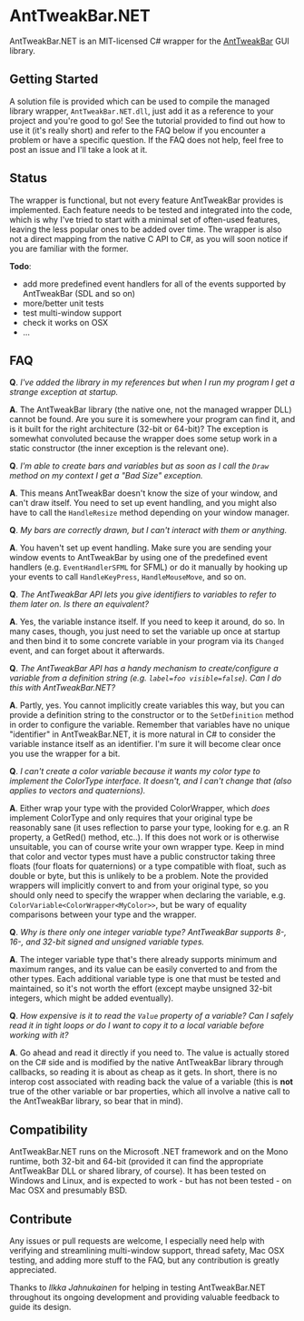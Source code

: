 AntTweakBar.NET
===============

AntTweakBar.NET is an MIT-licensed C# wrapper for the [AntTweakBar](http://anttweakbar.sourceforge.net) GUI library.

Getting Started
---------------

A solution file is provided which can be used to compile the managed library wrapper, `AntTweakBar.NET.dll`, just add it as a reference to your project and you're good to go! See the tutorial provided to find out how to use it (it's really short) and refer to the FAQ below if you encounter a problem or have a specific question. If the FAQ does not help, feel free to post an issue and I'll take a look at it.

Status
------

The wrapper is functional, but not every feature AntTweakBar provides is implemented. Each feature needs to be tested and integrated into the code, which is why I've tried to start with a minimal set of often-used features, leaving the less popular ones to be added over time. The wrapper is also not a direct mapping from the native C API to C#, as you will soon notice if you are familiar with the former.

**Todo**:

- add more predefined event handlers for all of the events supported by AntTweakBar (SDL and so on)
- more/better unit tests
- test multi-window support
- check it works on OSX
- ...

FAQ
---

**Q**. *I've added the library in my references but when I run my program I get a strange exception at startup.*

**A**. The AntTweakBar library (the native one, not the managed wrapper DLL) cannot be found. Are you sure it is somewhere your program can find it, and is it built for the right architecture (32-bit or 64-bit)? The exception is somewhat convoluted because the wrapper does some setup work in a static constructor (the inner exception is the relevant one).

**Q**. *I'm able to create bars and variables but as soon as I call the `Draw` method on my context I get a "Bad Size" exception.*

**A**. This means AntTweakBar doesn't know the size of your window, and can't draw itself. You need to set up event handling, and you might also have to call the `HandleResize` method depending on your window manager.

**Q**. *My bars are correctly drawn, but I can't interact with them or anything.*

**A**. You haven't set up event handling. Make sure you are sending your window events to AntTweakBar by using one of the predefined event handlers (e.g. `EventHandlerSFML` for SFML) or do it manually by hooking up your events to call `HandleKeyPress`, `HandleMouseMove`, and so on.

**Q**. *The AntTweakBar API lets you give identifiers to variables to refer to them later on. Is there an equivalent?*

**A**. Yes, the variable instance itself. If you need to keep it around, do so. In many cases, though, you just need to set the variable up once at startup and then bind it to some concrete variable in your program via its `Changed` event, and can forget about it afterwards.

**Q**. *The AntTweakBar API has a handy mechanism to create/configure a variable from a definition string (e.g. `label=foo visible=false`). Can I do this with AntTweakBar.NET?*

**A**. Partly, yes. You cannot implicitly create variables this way, but you can provide a definition string to the constructor or to the `SetDefinition` method in order to configure the variable. Remember that variables have no unique "identifier" in AntTweakBar.NET, it is more natural in C# to consider the variable instance itself as an identifier. I'm sure it will become clear once you use the wrapper for a bit.

**Q**. *I can't create a color variable because it wants my color type to implement the ColorType interface. It doesn't, and I can't change that (also applies to vectors and quaternions).*

**A**. Either wrap your type with the provided ColorWrapper, which *does* implement ColorType and only requires that your original type be reasonably sane (it uses reflection to parse your type, looking for e.g. an R property, a GetRed() method, etc..). If this does not work or is otherwise unsuitable, you can of course write your own wrapper type. Keep in mind that color and vector types must have a public constructor taking three floats (four floats for quaternions) or a type compatible with float, such as double or byte, but this is unlikely to be a problem. Note the provided wrappers will implicitly convert to and from your original type, so you should only need to specify the wrapper when declaring the variable, e.g. `ColorVariable<ColorWrapper<MyColor>>`, but be wary of equality comparisons between your type and the wrapper.

**Q**. *Why is there only one integer variable type? AntTweakBar supports 8-, 16-, and 32-bit signed and unsigned variable types.*

**A**. The integer variable type that's there already supports minimum and maximum ranges, and its value can be easily converted to and from the other types. Each additional variable type is one that must be tested and maintained, so it's not worth the effort (except maybe unsigned 32-bit integers, which might be added eventually).

**Q**. *How expensive is it to read the `Value` property of a variable? Can I safely read it in tight loops or do I want to copy it to a local variable before working with it?*

**A**. Go ahead and read it directly if you need to. The value is actually stored on the C# side and is modified by the native AntTweakBar library through callbacks, so reading it is about as cheap as it gets. In short, there is no interop cost associated with reading back the value of a variable (this is **not** true of the other variable or bar properties, which all involve a native call to the AntTweakBar library, so bear that in mind).

Compatibility
-------------

AntTweakBar.NET runs on the Microsoft .NET framework and on the Mono runtime, both 32-bit and 64-bit (provided it can find the appropriate AntTweakBar DLL or shared library, of course). It has been tested on Windows and Linux, and is expected to work - but has not been tested - on Mac OSX and presumably BSD.

Contribute
----------

Any issues or pull requests are welcome, I especially need help with verifying and streamlining multi-window support, thread safety, Mac OSX testing, and adding more stuff to the FAQ, but any contribution is greatly appreciated.

Thanks to *Ilkka Jahnukainen* for helping in testing AntTweakBar.NET throughout its ongoing development and providing valuable feedback to guide its design.
